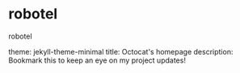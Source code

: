 # robotel
robotel

theme: jekyll-theme-minimal
title: Octocat's homepage
description: Bookmark this to keep an eye on my project updates!
